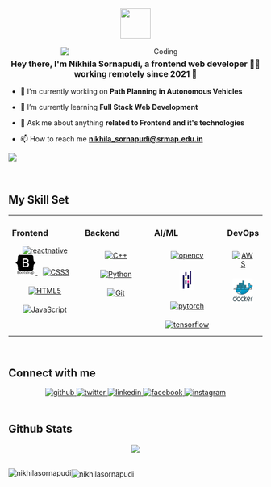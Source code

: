 <div align="center">
<img src="https://user-images.githubusercontent.com/18350557/176309783-0785949b-9127-417c-8b55-ab5a4333674e.gif" align="center" height="60" width="60" /><br><br>
<img align="right" alt="Coding" width="400" src="https://user-images.githubusercontent.com/74038190/212750996-938b257b-266c-45a7-9af7-655341c0f58b.gif">
</div>

### **<div align="center">Hey there, I'm Nikhila Sornapudi, a frontend web developer 👨‍💻 working remotely since 2021 🚀</div>**  
  

- 🔭 I’m currently working on **Path Planning in Autonomous Vehicles**  
  

- 🌱 I’m currently learning **Full Stack Web Development** 
  

- 💬 Ask me about anything **related to Frontend and it's technologies**
  

- 📫 How to reach me **nikhila_sornapudi@srmap.edu.in**

![](https://gifdb.com/images/high/coding-girl-animation-fe7t4gejurmtof8v.gif)

<br/>  


## My Skill Set  
<table><tr><td valign="top" width="33%">



### Frontend  
<div align="center">
<a href="https://reactnative.dev/" target="_blank" rel="noreferrer"> <img src="https://reactnative.dev/img/header_logo.svg" alt="reactnative" width="40" height="50"/> </a>
<a href="https://getbootstrap.com" target="_blank" rel="noreferrer"> <img src="https://raw.githubusercontent.com/devicons/devicon/master/icons/bootstrap/bootstrap-plain-wordmark.svg" alt="bootstrap" width="40" height="40"/> </a>
<a href="https://www.w3schools.com/css/" target="_blank"><img style="margin: 10px" src="https://profilinator.rishav.dev/skills-assets/css3-original-wordmark.svg" alt="CSS3" width="40" height="50" /></a>  
<a href="https://en.wikipedia.org/wiki/HTML5" target="_blank"><img style="margin: 10px" src="https://profilinator.rishav.dev/skills-assets/html5-original-wordmark.svg" alt="HTML5" width="40" height="50" /></a>  
<a href="https://www.javascript.com/" target="_blank"><img style="margin: 10px" src="https://profilinator.rishav.dev/skills-assets/javascript-original.svg" alt="JavaScript" width="40" height="50" /></a>  
</div>

</td><td valign="top" width="33%">



### Backend  
<div align="center">  
<a href="https://www.cplusplus.com/" target="_blank"><img style="margin: 10px" src="https://profilinator.rishav.dev/skills-assets/cplusplus-original.svg" alt="C++" width="40" height="40" /></a>  
<a href="https://www.python.org/" target="_blank"><img style="margin: 10px" src="https://profilinator.rishav.dev/skills-assets/python-original.svg" alt="Python" width="40" height="40" /></a>  
<a href="https://github.com/" target="_blank"><img style="margin: 10px" src="https://profilinator.rishav.dev/skills-assets/git-scm-icon.svg" alt="Git" width="40" height="40" /></a>  
</div>

</td><td valign="top" width="33%">


### AI/ML
<div align="center">
<a href="https://opencv.org/" target="_blank" rel="noreferrer"> <img style="margin: 10px" src="https://www.vectorlogo.zone/logos/opencv/opencv-icon.svg" alt="opencv" width="30" height="40"/> </a>
<a href="https://pandas.pydata.org/" target="_blank" rel="noreferrer"> <img style="margin: 10px" src="https://raw.githubusercontent.com/devicons/devicon/2ae2a900d2f041da66e950e4d48052658d850630/icons/pandas/pandas-original.svg" alt="pandas" width="30" height="40"/> </a>
<a href="https://pytorch.org/" target="_blank" rel="noreferrer"> <img style="margin: 10px" src="https://www.vectorlogo.zone/logos/pytorch/pytorch-icon.svg" alt="pytorch" width="30" height="40"/> </a>
<a href="https://www.tensorflow.org" target="_blank" rel="noreferrer"> <img style="margin: 10px" src="https://www.vectorlogo.zone/logos/tensorflow/tensorflow-icon.svg" alt="tensorflow" width="30" height="40"/> </a>
</div>

</td><td valign="top" width="33%">


### DevOps  
<div align="center">  
<a href="https://aws.amazon.com/" target="_blank"><img style="margin: 10px" src="https://profilinator.rishav.dev/skills-assets/amazonwebservices-original-wordmark.svg" alt="AWS" width="40" height="50" /></a>
<a href="https://www.docker.com/" target="_blank" rel="noreferrer"> <img style="margin: 10px" src="https://raw.githubusercontent.com/devicons/devicon/master/icons/docker/docker-original-wordmark.svg" alt="docker" width="40" height="50"/> </a>

</td></tr></table>  

<br/>  


## Connect with me  
<div align="center">
<a href="https://github.com/nikhilasornapudi" target="_blank">
<img src=https://img.shields.io/badge/github-%2324292e.svg?&style=for-the-badge&logo=github&logoColor=white alt=github style="margin-bottom: 5px;" />
</a>
<a href="https://twitter.com/n_sornapudi" target="_blank">
<img src=https://img.shields.io/badge/twitter-%2300acee.svg?&style=for-the-badge&logo=twitter&logoColor=white alt=twitter style="margin-bottom: 5px;" />
</a>
<a href="https://linkedin.com/in/nikhilasornapudi" target="_blank">
<img src=https://img.shields.io/badge/linkedin-%231E77B5.svg?&style=for-the-badge&logo=linkedin&logoColor=white alt=linkedin style="margin-bottom: 5px;" />
</a>
<a href="https://www.facebook.com/n_sornapudi" target="_blank">
<img src=https://img.shields.io/badge/facebook-%232E87FB.svg?&style=for-the-badge&logo=facebook&logoColor=white alt=facebook style="margin-bottom: 5px;" />
</a>
<a href="https://instagram.com/n_sornapudi" target="_blank">
<img src=https://img.shields.io/badge/instagram-%23000000.svg?&style=for-the-badge&logo=instagram&logoColor=white alt=instagram style="margin-bottom: 5px;" />
</a>  
</div>  
  

<br/>  

## Github Stats

<div align="center"><img src="https://github-readme-stats.vercel.app/api?username=nikhilasornapudi&show_icons=true&count_private=true&hide_border=true" align="center" /></div>
<br/>
<p><img align="left" src="https://github-readme-stats.vercel.app/api/top-langs?username=nikhilasornapudi&show_icons=true&locale=en&layout=compact" alt="nikhilasornapudi" /></p>
<p><img align="center" src="https://github-readme-streak-stats.herokuapp.com/?user=nikhilasornapudi&" alt="nikhilasornapudi" /></p>

<br/>  

